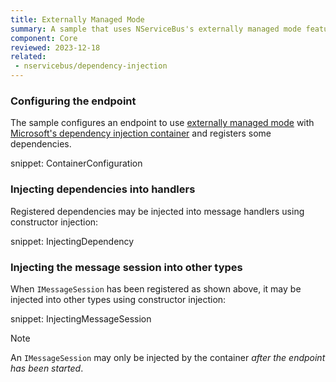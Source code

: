 ```yaml
---
title: Externally Managed Mode
summary: A sample that uses NServiceBus's externally managed mode feature to configure a DI container.
component: Core
reviewed: 2023-12-18
related:
 - nservicebus/dependency-injection
---
```


### Configuring the endpoint

The sample configures an endpoint to use [externally managed mode](/nservicebus/dependency-injection/#modes-of-operation-externally-managed-mode) with [Microsoft's dependency injection container](https://www.nuget.org/packages/Microsoft.Extensions.DependencyInjection) and registers some dependencies.

snippet: ContainerConfiguration

### Injecting dependencies into handlers

Registered dependencies may be injected into message handlers using constructor injection:

snippet: InjectingDependency

### Injecting the message session into other types

When `IMessageSession` has been registered as shown above, it may be injected into other types using constructor injection:

snippet: InjectingMessageSession

> [!NOTE]
> An `IMessageSession` may only be injected by the container _after the endpoint has been started_.
